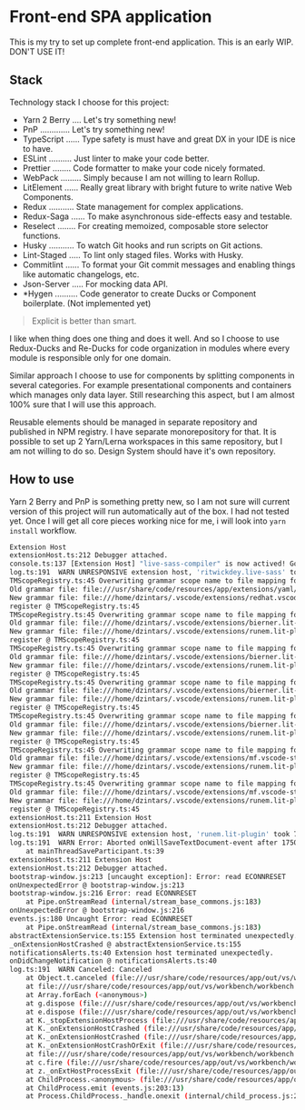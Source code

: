 # Front-end SPA application

This is my try to set up complete front-end application.
This is an early WIP. DON'T USE IT!

## Stack

Technology stack I choose for this project:

- Yarn 2 Berry .... Let's try something new!
- PnP ............. Let's try something new!
- TypeScript ...... Type safety is must have and great DX in your IDE is nice to have.
- ESLint .......... Just linter to make your code better.
- Prettier ........ Code formatter to make your code nicely formated.
- WebPack ......... Simply because I am not willing to learn Rollup.
- LitElement ...... Really great library with bright future to write native Web Components.
- Redux ........... State management for complex applications.
- Redux-Saga ...... To make asynchronous side-effects easy and testable.
- Reselect ........ For creating memoized, composable store selector functions.
- Husky ........... To watch Git hooks and run scripts on Git actions.
- Lint-Staged ..... To lint only staged files. Works with Husky.
- Commitlint ...... To format your Git commit messages and enabling things like automatic changelogs, etc.
- Json-Server ..... For mocking data API.
- \*Hygen .......... Code generator to create Ducks or Component boilerplate. (Not implemented yet)

> Explicit is better than smart.

I like when thing does one thing and does it well.
And so I choose to use Redux-Ducks and Re-Ducks for code organization in modules where every
module is responsible only for one domain.

Similar approach I choose to use for components by splitting components in several categories.
For example presentational components and containers which manages only data layer.
Still researching this aspect, but I am almost 100% sure that I will use this approach.

Reusable elements should be managed in separate repository and published in NPM registry.
I have separate monorepository for that.
It is possible to set up 2 Yarn/Lerna workspaces in this same repository, but I am not willing
to do so. Design System should have it's own repository.

## How to use

Yarn 2 Berry and PnP is something pretty new, so I am not sure will current version of this project
will run automatically aut of the box. I had not tested yet.
Once I will get all core pieces working nice for me, i will look into `yarn install` workflow.

```sh
Extension Host
extensionHost.ts:212 Debugger attached.
console.ts:137 [Extension Host] "live-sass-compiler" is now actived! Go and Debug :P 
log.ts:191  WARN UNRESPONSIVE extension host, 'ritwickdey.live-sass' took 94% of 2568.491ms, saved PROFILE here: '/tmp/exthost-0d046e.cpuprofile' Array(10)
TMScopeRegistry.ts:45 Overwriting grammar scope name to file mapping for scope source.yaml.
Old grammar file: file:///usr/share/code/resources/app/extensions/yaml/syntaxes/yaml.tmLanguage.json.
New grammar file: file:///home/dzintars/.vscode/extensions/redhat.vscode-yaml-0.7.2/syntaxes/yaml.tmLanguage.json
register @ TMScopeRegistry.ts:45
TMScopeRegistry.ts:45 Overwriting grammar scope name to file mapping for scope inline.lit-html.
Old grammar file: file:///home/dzintars/.vscode/extensions/bierner.lit-html-1.11.1/syntaxes/lit-html.json.
New grammar file: file:///home/dzintars/.vscode/extensions/runem.lit-plugin-1.1.10/node_modules/lit-html/syntaxes/lit-html.json
register @ TMScopeRegistry.ts:45
TMScopeRegistry.ts:45 Overwriting grammar scope name to file mapping for scope inline.lit-html.string.injection.
Old grammar file: file:///home/dzintars/.vscode/extensions/bierner.lit-html-1.11.1/syntaxes/lit-html-string-injection.json.
New grammar file: file:///home/dzintars/.vscode/extensions/runem.lit-plugin-1.1.10/node_modules/lit-html/syntaxes/lit-html-string-injection.json
register @ TMScopeRegistry.ts:45
TMScopeRegistry.ts:45 Overwriting grammar scope name to file mapping for scope inline.lit-html.style.injection.
Old grammar file: file:///home/dzintars/.vscode/extensions/bierner.lit-html-1.11.1/syntaxes/lit-html-style-injection.json.
New grammar file: file:///home/dzintars/.vscode/extensions/runem.lit-plugin-1.1.10/node_modules/lit-html/syntaxes/lit-html-style-injection.json
register @ TMScopeRegistry.ts:45
TMScopeRegistry.ts:45 Overwriting grammar scope name to file mapping for scope inline.lit-html-svg.
Old grammar file: file:///home/dzintars/.vscode/extensions/bierner.lit-html-1.11.1/syntaxes/lit-html-svg.json.
New grammar file: file:///home/dzintars/.vscode/extensions/runem.lit-plugin-1.1.10/node_modules/lit-html/syntaxes/lit-html-svg.json
register @ TMScopeRegistry.ts:45
TMScopeRegistry.ts:45 Overwriting grammar scope name to file mapping for scope source.css.styled.
Old grammar file: file:///home/dzintars/.vscode/extensions/mf.vscode-styled-components-0.2.2/syntaxes/css.styled.json.
New grammar file: file:///home/dzintars/.vscode/extensions/runem.lit-plugin-1.1.10/node_modules/vscode-styled-components/syntaxes/css.styled.json
register @ TMScopeRegistry.ts:45
TMScopeRegistry.ts:45 Overwriting grammar scope name to file mapping for scope styled.
Old grammar file: file:///home/dzintars/.vscode/extensions/mf.vscode-styled-components-0.2.2/syntaxes/styled-components.json.
New grammar file: file:///home/dzintars/.vscode/extensions/runem.lit-plugin-1.1.10/node_modules/vscode-styled-components/syntaxes/styled-components.json
register @ TMScopeRegistry.ts:45
extensionHost.ts:211 Extension Host
extensionHost.ts:212 Debugger attached.
log.ts:191  WARN UNRESPONSIVE extension host, 'runem.lit-plugin' took 72% of 5509.416ms, saved PROFILE here: '/tmp/exthost-c69c31.cpuprofile' Array(4)
log.ts:191  WARN Error: Aborted onWillSaveTextDocument-event after 1750ms
    at mainThreadSaveParticipant.ts:39
extensionHost.ts:211 Extension Host
extensionHost.ts:212 Debugger attached.
bootstrap-window.js:213 [uncaught exception]: Error: read ECONNRESET
onUnexpectedError @ bootstrap-window.js:213
bootstrap-window.js:216 Error: read ECONNRESET
    at Pipe.onStreamRead (internal/stream_base_commons.js:183)
onUnexpectedError @ bootstrap-window.js:216
events.js:180 Uncaught Error: read ECONNRESET
    at Pipe.onStreamRead (internal/stream_base_commons.js:183)
abstractExtensionService.ts:155 Extension host terminated unexpectedly. Code:  null  Signal:  SIGSEGV
_onExtensionHostCrashed @ abstractExtensionService.ts:155
notificationsAlerts.ts:40 Extension host terminated unexpectedly.
onDidChangeNotification @ notificationsAlerts.ts:40
log.ts:191  WARN Canceled: Canceled
    at Object.t.canceled (file:///usr/share/code/resources/app/out/vs/workbench/workbench.desktop.main.js:47:183)
    at file:///usr/share/code/resources/app/out/vs/workbench/workbench.desktop.main.js:3676:896
    at Array.forEach (<anonymous>)
    at g.dispose (file:///usr/share/code/resources/app/out/vs/workbench/workbench.desktop.main.js:3676:844)
    at e.dispose (file:///usr/share/code/resources/app/out/vs/workbench/workbench.desktop.main.js:3689:229)
    at K._stopExtensionHostProcess (file:///usr/share/code/resources/app/out/vs/workbench/workbench.desktop.main.js:3569:961)
    at K._onExtensionHostCrashed (file:///usr/share/code/resources/app/out/vs/workbench/workbench.desktop.main.js:3570:752)
    at K._onExtensionHostCrashed (file:///usr/share/code/resources/app/out/vs/workbench/workbench.desktop.main.js:4041:630)
    at K._onExtensionHostCrashOrExit (file:///usr/share/code/resources/app/out/vs/workbench/workbench.desktop.main.js:3570:605)
    at file:///usr/share/code/resources/app/out/vs/workbench/workbench.desktop.main.js:3570:334
    at c.fire (file:///usr/share/code/resources/app/out/vs/workbench/workbench.desktop.main.js:110:24)
    at z._onExtHostProcessExit (file:///usr/share/code/resources/app/out/vs/workbench/workbench.desktop.main.js:3946:890)
    at ChildProcess.<anonymous> (file:///usr/share/code/resources/app/out/vs/workbench/workbench.desktop.main.js:3941:866)
    at ChildProcess.emit (events.js:203:13)
    at Process.ChildProcess._handle.onexit (internal/child_process.js:272:12)
```